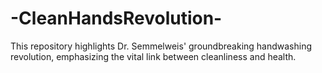 # -CleanHandsRevolution-
This repository highlights Dr. Semmelweis' groundbreaking handwashing revolution, emphasizing the vital link between cleanliness and health.

